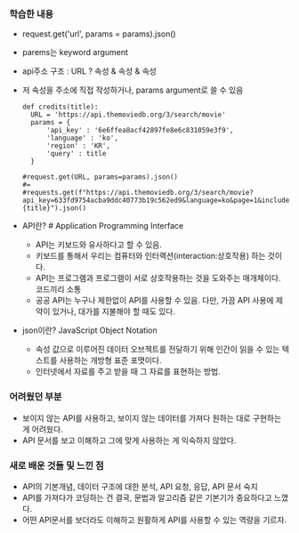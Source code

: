 ### 학습한 내용
- request.get('url', params = params).json()
- parems는 keyword argument
- api주소 구조 : URL ? 속성 & 속성 & 속성
- 저 속성을 주소에 직접 작성하거나, params argument로 쓸 수 있음
  ```
  def credits(title):
    URL = 'https://api.themoviedb.org/3/search/movie'
    params = {
        'api_key' : '6e6ffea8acf42897fe8e6c831059e3f9',
        'language' : 'ko',
        'region' : 'KR',
        'query' : title
    }
    
  #request.get(URL, params=params).json()
  #=
  #requests.get(f"https://api.themoviedb.org/3/search/movie?api_key=633fd9754acba9ddc40773b19c562ed9&language=ko&page=1&include_adult=false&query={title}").json()
  ```
  

- API란? # Application Programming Interface
  - API는 키보드와 유사하다고 할 수 있음.
  - 키보드를 통해서 우리는 컴퓨터와 인터랙션(interaction:상호작용) 하는 것이다.
  - API는 프로그램과 프로그램이 서로 상호작용하는 것을 도와주는 매개체이다. 코드끼리 소통
  - 공공 API는 누구나 제한없이 API를 사용할 수 있음. 다만, 가끔 API 사용에 제약이 있거나, 대가를 지불해야 할 때도 있다.

- json이란? JavaScript Object Notation
  - 속성 값으로 이루어진 데이터 오브젝트를 전달하기 위해 인간이 읽을 수 있는 텍스트를 사용하는 개방형 표준 포맷이다.
  - 인터넷에서 자료를 주고 받을 때 그 자료를 표현하는 방법.

### 어려웠던 부분
- 보이지 않는 API를 사용하고, 보이지 않는 데이터를 가져다 원하는 대로 구현하는 게 어려웠다.
- API 문서를 보고 이해하고 그에 맞게 사용하는 게 익숙하지 않았다.


### 새로 배운 것들 및 느낀 점
- API의 기본개념, 데이터 구조에 대한 분석, API 요청, 응답, API 문서 숙지
- API를 가져다가 코딩하는 건 결국, 문법과 알고리즘 같은 기본기가 중요하다고 느꼈다.
- 어떤 API문서를 보더라도 이해하고 원활하게 API를 사용할 수 있는 역량을 기르자. 
